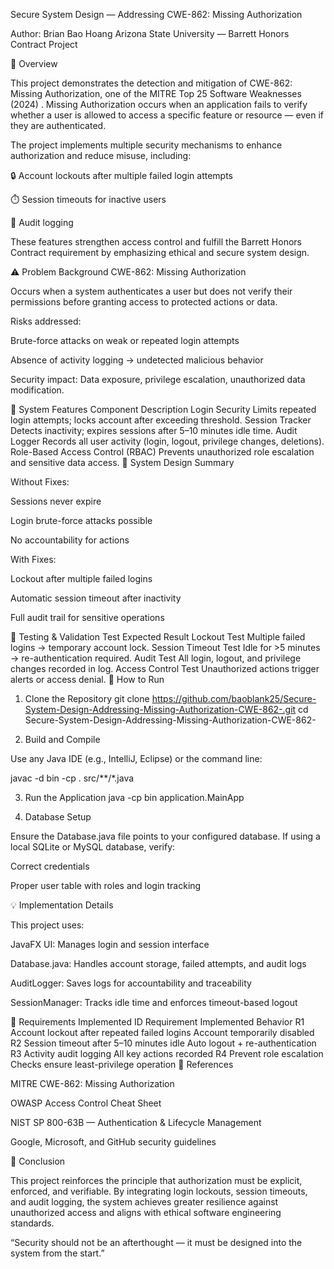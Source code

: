 Secure System Design — Addressing CWE-862: Missing Authorization

Author: Brian Bao Hoang
Arizona State University — Barrett Honors Contract Project

📘 Overview

This project demonstrates the detection and mitigation of CWE-862: Missing Authorization, one of the MITRE Top 25 Software Weaknesses (2024)
.
Missing Authorization occurs when an application fails to verify whether a user is allowed to access a specific feature or resource — even if they are authenticated.

The project implements multiple security mechanisms to enhance authorization and reduce misuse, including:

🔒 Account lockouts after multiple failed login attempts

⏱️ Session timeouts for inactive users

🧾 Audit logging

These features strengthen access control and fulfill the Barrett Honors Contract requirement by emphasizing ethical and secure system design.

⚠️ Problem Background
CWE-862: Missing Authorization

Occurs when a system authenticates a user but does not verify their permissions before granting access to protected actions or data.

Risks addressed:

Brute-force attacks on weak or repeated login attempts

Absence of activity logging → undetected malicious behavior

Security impact: Data exposure, privilege escalation, unauthorized data modification.

🧩 System Features
Component	Description
Login Security	Limits repeated login attempts; locks account after exceeding threshold.
Session Tracker	Detects inactivity; expires sessions after 5–10 minutes idle time.
Audit Logger	Records all user activity (login, logout, privilege changes, deletions).
Role-Based Access Control (RBAC)	Prevents unauthorized role escalation and sensitive data access.
🧠 System Design Summary

Without Fixes:

Sessions never expire

Login brute-force attacks possible

No accountability for actions

With Fixes:

Lockout after multiple failed logins

Automatic session timeout after inactivity

Full audit trail for sensitive operations

🧪 Testing & Validation
Test	Expected Result
Lockout Test	Multiple failed logins → temporary account lock.
Session Timeout Test	Idle for >5 minutes → re-authentication required.
Audit Test	All login, logout, and privilege changes recorded in log.
Access Control Test	Unauthorized actions trigger alerts or access denial.
🚀 How to Run
1. Clone the Repository
git clone https://github.com/baoblank25/Secure-System-Design-Addressing-Missing-Authorization-CWE-862-.git
cd Secure-System-Design-Addressing-Missing-Authorization-CWE-862-

2. Build and Compile

Use any Java IDE (e.g., IntelliJ, Eclipse) or the command line:

javac -d bin -cp . src/**/*.java

3. Run the Application
java -cp bin application.MainApp

4. Database Setup

Ensure the Database.java file points to your configured database.
If using a local SQLite or MySQL database, verify:

Correct credentials

Proper user table with roles and login tracking

💡 Implementation Details

This project uses:

JavaFX UI: Manages login and session interface

Database.java: Handles account storage, failed attempts, and audit logs

AuditLogger: Saves logs for accountability and traceability

SessionManager: Tracks idle time and enforces timeout-based logout

🧱 Requirements Implemented
ID	Requirement	Implemented Behavior
R1	Account lockout after repeated failed logins	Account temporarily disabled
R2	Session timeout after 5–10 minutes idle	Auto logout + re-authentication
R3	Activity audit logging	All key actions recorded
R4	Prevent role escalation	Checks ensure least-privilege operation
📜 References

MITRE CWE-862: Missing Authorization

OWASP Access Control Cheat Sheet

NIST SP 800-63B — Authentication & Lifecycle Management

Google, Microsoft, and GitHub security guidelines

🧭 Conclusion

This project reinforces the principle that authorization must be explicit, enforced, and verifiable.
By integrating login lockouts, session timeouts, and audit logging, the system achieves greater resilience against unauthorized access and aligns with ethical software engineering standards.

“Security should not be an afterthought — it must be designed into the system from the start.”
